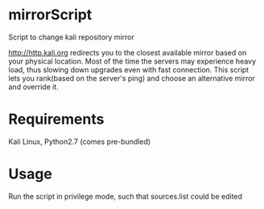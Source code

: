 # mirrorScript
Script to change kali repository mirror

http://http.kali.org redirects you to the closest available mirror based on your physical location.
Most of the time the servers may experience heavy load, thus slowing down upgrades even with fast connection.
This script lets you rank(based on the server's ping) and choose an alternative mirror and override it.

# Requirements
Kali Linux,
Python2.7 (comes pre-bundled)

# Usage
Run the script in privilege mode, such that sources.list could be edited
